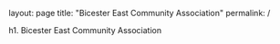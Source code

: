 layout: page
title: "Bicester East Community Association"
permalink: /

h1. Bicester East Community Association
